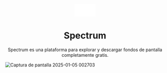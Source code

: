 <div align="center">
<img src="/astral.png" height="40px"/> 

<h1>Spectrum</h1>
<p>
Spectrum es una plataforma para explorar y descargar fondos de pantalla completamente gratis.</p>
 </div>

![Captura de pantalla 2025-01-05 002703](https://github.com/user-attachments/assets/762bfcb1-a594-45b3-827b-4812157ca3cd)
